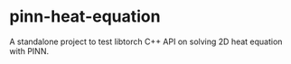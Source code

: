 # pinn-heat-equation
A standalone project to test libtorch C++ API on solving 2D heat equation with PINN.
